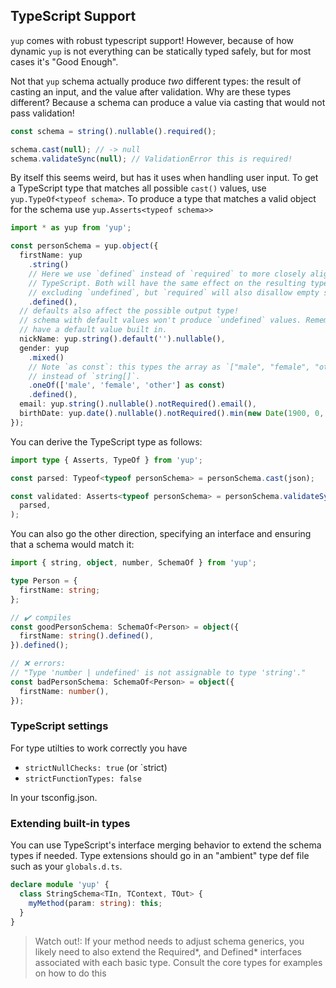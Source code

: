 ## TypeScript Support

`yup` comes with robust typescript support! However, because of how dynamic `yup` is
not everything can be statically typed safely, but for most cases it's "Good Enough".

Not that `yup` schema actually produce _two_ different types: the result of casting an input, and the value after validation.
Why are these types different? Because a schema can produce a value via casting that
would not pass validation!

```js
const schema = string().nullable().required();

schema.cast(null); // -> null
schema.validateSync(null); // ValidationError this is required!
```

By itself this seems weird, but has it uses when handling user input. To get a
TypeScript type that matches all possible `cast()` values, use `yup.TypeOf<typeof schema>`.
To produce a type that matches a valid object for the schema use `yup.Asserts<typeof schema>>`

```ts
import * as yup from 'yup';

const personSchema = yup.object({
  firstName: yup
    .string()
    // Here we use `defined` instead of `required` to more closely align with
    // TypeScript. Both will have the same effect on the resulting type by
    // excluding `undefined`, but `required` will also disallow empty strings.
    .defined(),
  // defaults also affect the possible output type!
  // schema with default values won't produce `undefined` values. Remember object schema
  // have a default value built in.
  nickName: yup.string().default('').nullable(),
  gender: yup
    .mixed()
    // Note `as const`: this types the array as `["male", "female", "other"]`
    // instead of `string[]`.
    .oneOf(['male', 'female', 'other'] as const)
    .defined(),
  email: yup.string().nullable().notRequired().email(),
  birthDate: yup.date().nullable().notRequired().min(new Date(1900, 0, 1)),
});
```

You can derive the TypeScript type as follows:

```ts
import type { Asserts, TypeOf } from 'yup';

const parsed: Typeof<typeof personSchema> = personSchema.cast(json);

const validated: Asserts<typeof personSchema> = personSchema.validateSync(
  parsed,
);
```

You can also go the other direction, specifying an interface and ensuring that a schema would match it:

```ts
import { string, object, number, SchemaOf } from 'yup';

type Person = {
  firstName: string;
};

// ✔️ compiles
const goodPersonSchema: SchemaOf<Person> = object({
  firstName: string().defined(),
}).defined();

// ❌ errors:
// "Type 'number | undefined' is not assignable to type 'string'."
const badPersonSchema: SchemaOf<Person> = object({
  firstName: number(),
});
```

### TypeScript settings

For type utilties to work correctly you have

- `strictNullChecks: true` (or `strict)
- `strictFunctionTypes: false`

In your tsconfig.json.

### Extending built-in types

You can use TypeScript's interface merging behavior to extend the schema types
if needed. Type extensions should go in an "ambient" type def file such as your
`globals.d.ts`.

```ts
declare module 'yup' {
  class StringSchema<TIn, TContext, TOut> {
    myMethod(param: string): this;
  }
}
```

> Watch out!: If your method needs to adjust schema generics, you likely
> need to also extend the Required*, and Defined* interfaces associated with
> each basic type. Consult the core types for examples on how to do this
